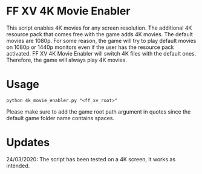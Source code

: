 # FF XV 4K Movie Enabler  
This script enables 4K movies for any screen resolution. The additional 4K resource pack that comes free with the game adds 4K movies. The default movies are 1080p. For some reason, the game will try to play default movies on 1080p or 1440p monitors even if the user has the resource pack activated. FF XV 4K Movie Enabler will switch 4K files with the default ones. Therefore, the game will always play 4K movies.  

# Usage  
```
python 4k_movie_enabler.py "<ff_xv_root>"
```

Please make sure to add the game root path argument in quotes since the default game folder name contains spaces.  

# Updates
24/03/2020: The script has been tested on a 4K screen, it works as intended.
